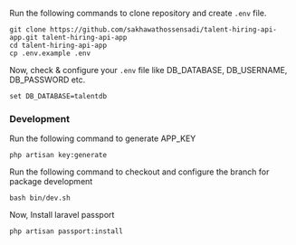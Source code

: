 Run the following commands to clone repository and create `.env` file.

    git clone https://github.com/sakhawathossensadi/talent-hiring-api-app.git talent-hiring-api-app
    cd talent-hiring-api-app
    cp .env.example .env

Now, check & configure your `.env` file like DB_DATABASE, DB_USERNAME, DB_PASSWORD etc.

    set DB_DATABASE=talentdb

### Development

Run the following command to generate APP_KEY

    php artisan key:generate

Run the following command to checkout and configure the branch for package development

    bash bin/dev.sh

Now, Install laravel passport

    php artisan passport:install
